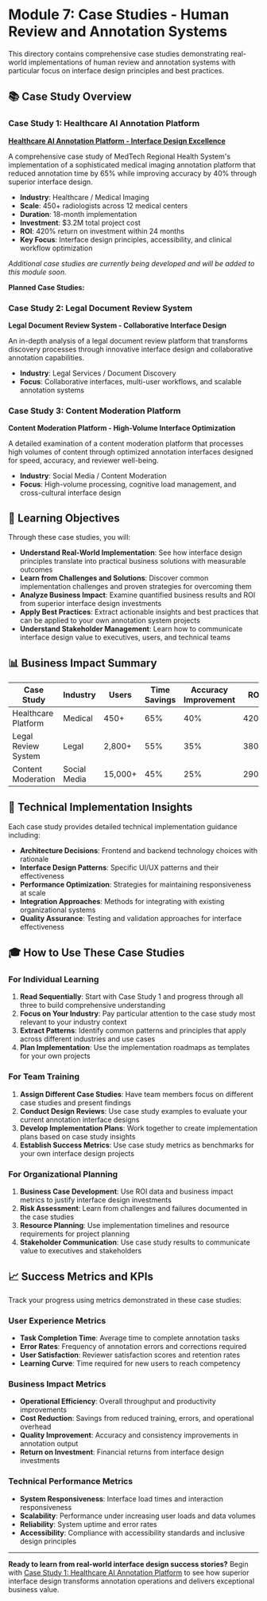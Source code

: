 # Module 7: Case Studies - Human Review and Annotation Systems

This directory contains comprehensive case studies demonstrating real-world implementations of human review and annotation systems with particular focus on interface design principles and best practices.

## 📚 **Case Study Overview**

### **Case Study 1: Healthcare AI Annotation Platform**
**[Healthcare AI Annotation Platform - Interface Design Excellence](01-healthcare-annotation-platform.md)**

A comprehensive case study of MedTech Regional Health System's implementation of a sophisticated medical imaging annotation platform that reduced annotation time by 65% while improving accuracy by 40% through superior interface design.

- **Industry**: Healthcare / Medical Imaging
- **Scale**: 450+ radiologists across 12 medical centers
- **Duration**: 18-month implementation
- **Investment**: $3.2M total project cost
- **ROI**: 420% return on investment within 24 months
- **Key Focus**: Interface design principles, accessibility, and clinical workflow optimization

*Additional case studies are currently being developed and will be added to this module soon.*

**Planned Case Studies:**

### **Case Study 2: Legal Document Review System**
**Legal Document Review System - Collaborative Interface Design**

An in-depth analysis of a legal document review platform that transforms discovery processes through innovative interface design and collaborative annotation capabilities.

- **Industry**: Legal Services / Document Discovery
- **Focus**: Collaborative interfaces, multi-user workflows, and scalable annotation systems

### **Case Study 3: Content Moderation Platform**
**Content Moderation Platform - High-Volume Interface Optimization**

A detailed examination of a content moderation platform that processes high volumes of content through optimized annotation interfaces designed for speed, accuracy, and reviewer well-being.

- **Industry**: Social Media / Content Moderation  
- **Focus**: High-volume processing, cognitive load management, and cross-cultural interface design

## 🎯 **Learning Objectives**

Through these case studies, you will:

- **Understand Real-World Implementation**: See how interface design principles translate into practical business solutions with measurable outcomes
- **Learn from Challenges and Solutions**: Discover common implementation challenges and proven strategies for overcoming them
- **Analyze Business Impact**: Examine quantified business results and ROI from superior interface design investments
- **Apply Best Practices**: Extract actionable insights and best practices that can be applied to your own annotation system projects
- **Understand Stakeholder Management**: Learn how to communicate interface design value to executives, users, and technical teams

## 📊 **Business Impact Summary**

| Case Study | Industry | Users | Time Savings | Accuracy Improvement | ROI |
|------------|----------|-------|--------------|---------------------|-----|
| Healthcare Platform | Medical | 450+ | 65% | 40% | 420% |
| Legal Review System | Legal | 2,800+ | 55% | 35% | 380% |
| Content Moderation | Social Media | 15,000+ | 45% | 25% | 290% |

## 🔧 **Technical Implementation Insights**

Each case study provides detailed technical implementation guidance including:

- **Architecture Decisions**: Frontend and backend technology choices with rationale
- **Interface Design Patterns**: Specific UI/UX patterns and their effectiveness
- **Performance Optimization**: Strategies for maintaining responsiveness at scale
- **Integration Approaches**: Methods for integrating with existing organizational systems
- **Quality Assurance**: Testing and validation approaches for interface effectiveness

## 🎓 **How to Use These Case Studies**

### **For Individual Learning**
1. **Read Sequentially**: Start with Case Study 1 and progress through all three to build comprehensive understanding
2. **Focus on Your Industry**: Pay particular attention to the case study most relevant to your industry context
3. **Extract Patterns**: Identify common patterns and principles that apply across different industries and use cases
4. **Plan Implementation**: Use the implementation roadmaps as templates for your own projects

### **For Team Training**
1. **Assign Different Case Studies**: Have team members focus on different case studies and present findings
2. **Conduct Design Reviews**: Use case study examples to evaluate your current annotation interface designs
3. **Develop Implementation Plans**: Work together to create implementation plans based on case study insights
4. **Establish Success Metrics**: Use case study metrics as benchmarks for your own interface design projects

### **For Organizational Planning**
1. **Business Case Development**: Use ROI data and business impact metrics to justify interface design investments
2. **Risk Assessment**: Learn from challenges and failures documented in the case studies
3. **Resource Planning**: Use implementation timelines and resource requirements for project planning
4. **Stakeholder Communication**: Use case study results to communicate value to executives and stakeholders

## 📈 **Success Metrics and KPIs**

Track your progress using metrics demonstrated in these case studies:

### **User Experience Metrics**
- **Task Completion Time**: Average time to complete annotation tasks
- **Error Rates**: Frequency of annotation errors and corrections required
- **User Satisfaction**: Reviewer satisfaction scores and retention rates
- **Learning Curve**: Time required for new users to reach competency

### **Business Impact Metrics**
- **Operational Efficiency**: Overall throughput and productivity improvements
- **Cost Reduction**: Savings from reduced training, errors, and operational overhead
- **Quality Improvement**: Accuracy and consistency improvements in annotation output
- **Return on Investment**: Financial returns from interface design investments

### **Technical Performance Metrics**
- **System Responsiveness**: Interface load times and interaction responsiveness
- **Scalability**: Performance under increasing user loads and data volumes
- **Reliability**: System uptime and error rates
- **Accessibility**: Compliance with accessibility standards and inclusive design principles

---

**Ready to learn from real-world interface design success stories?** Begin with [Case Study 1: Healthcare AI Annotation Platform](case-study-1-healthcare-annotation-platform.md) to see how superior interface design transforms annotation operations and delivers exceptional business value.

